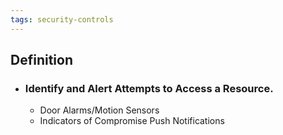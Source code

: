 ```yaml
---
tags: security-controls
---
```


## Definition
- ### Identify and Alert Attempts to Access a Resource.
	- Door Alarms/Motion Sensors
	- Indicators of Compromise Push Notifications